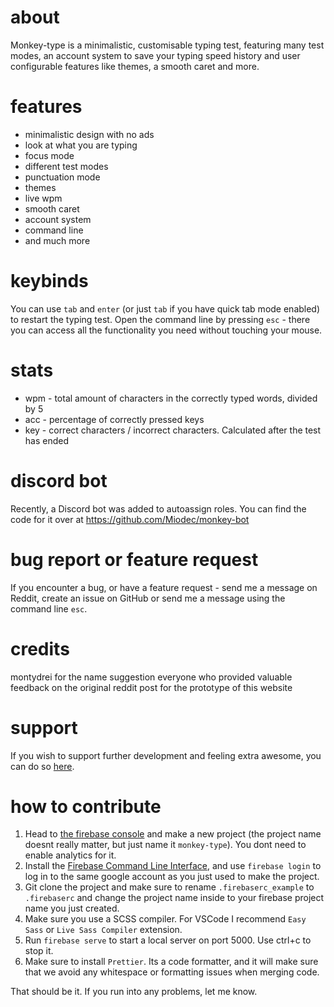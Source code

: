 # about
Monkey-type is a minimalistic, customisable typing test, featuring many test modes, an account system to save your typing speed history and user configurable features like themes, a smooth caret and more.

# features
- minimalistic design with no ads
- look at what you are typing
- focus mode
- different test modes
- punctuation mode
- themes
- live wpm
- smooth caret
- account system
- command line
- and much more

# keybinds
You can use `tab` and `enter` (or just `tab` if you have quick tab mode enabled) to restart the typing test. Open the command line by pressing `esc` - there you can access all the functionality you need without touching your mouse. 

# stats
- wpm - total amount of characters in the correctly typed words, divided by 5
- acc - percentage of correctly pressed keys
- key - correct characters / incorrect characters. Calculated after the test has ended

# discord bot
Recently, a Discord bot was added to autoassign roles. You can find the code for it over at https://github.com/Miodec/monkey-bot

# bug report or feature request
If you encounter a bug, or have a feature request - send me a message on Reddit, create an issue on GitHub or send me a message using the command line `esc`.

# credits 
montydrei for the name suggestion
everyone who provided valuable feedback on the original reddit post for the prototype of this website

# support
If you wish to support further development and feeling extra awesome, you can do so [here](https://www.paypal.me/jackbartnik).

# how to contribute
1. Head to [the firebase console](https://console.firebase.google.com/u/0/) and make a new project (the project name doesnt really matter, but just name it `monkey-type`). You dont need to enable analytics for it.
2. Install the [Firebase Command Line Interface](https://firebase.google.com/docs/cli), and use `firebase login` to log in to the same google account as you just used to make the project.
3. Git clone the project and make sure to rename `.firebaserc_example` to `.firebaserc` and change the project name inside to your firebase project name you just created.
4. Make sure you use a SCSS compiler. For VSCode I recommend `Easy Sass` or `Live Sass Compiler` extension.
5. Run `firebase serve` to start a local server on port 5000. Use ctrl+c to stop it.
6. Make sure to install `Prettier`. Its a code formatter, and it will make sure that we avoid any whitespace or formatting issues when merging code.

That should be it. If you run into any problems, let me know.
